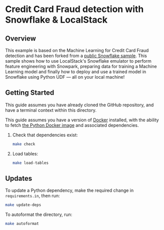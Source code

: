 # Credit Card Fraud detection with Snowflake & LocalStack 

## Overview

This example is based on the Machine Learning for Credit Card Fraud detection and has been forked from a [public Snowflake sample](https://github.com/Snowflake-Labs/snowpark-python-demos/tree/main/Credit%20Card%20Fraud%20Detection). This sample shows how to use LocalStack's Snowflake emulator to perform feature engineering with Snowpark, preparing data for training a Machine Learning model and finally how to deploy and use a trained model in Snowflake using Python UDF — all on your local machine!

## Getting Started

This guide assumes you have already cloned the GitHub repository, and have a
terminal context within this directory.

This guide assumes you have a version of [Docker](https://www.docker.com/)
installed, with the ability to fetch [the Python Docker
image](https://hub.docker.com/_/python/) and associated dependencies.

1.  Check that dependencies exist:

    ```bash
    make check
    ```

1.  Load tables:

    ```bash
    make load-tables
    ```

## Updates

To update a Python dependency, make the required change in `requirements.in`,
then run:

```bash
make update-deps
```

To autoformat the directory, run:

```bash
make autoformat
```
